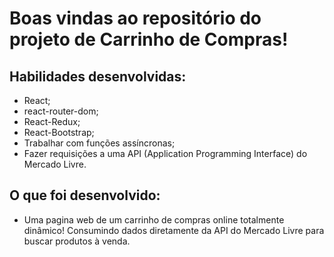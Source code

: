 # Boas vindas ao repositório do projeto de Carrinho de Compras!

## Habilidades desenvolvidas:
- React;
- react-router-dom;
- React-Redux;
- React-Bootstrap;
- Trabalhar com funções assíncronas;
- Fazer requisições a uma API (Application Programming Interface) do Mercado Livre.

## O que foi desenvolvido:
- Uma pagina web de um carrinho de compras online totalmente dinâmico! Consumindo dados diretamente da API do Mercado Livre para buscar produtos à venda.
